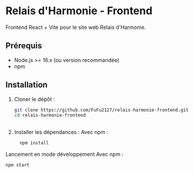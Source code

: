 # Relais d'Harmonie - Frontend

Frontend React + Vite pour le site web Relais d'Harmonie.

## Prérequis

- Node.js >= 16.x (ou version recommandée)
- npm

## Installation

1. Cloner le dépôt :
   ```bash
   git clone https://github.com/FuFu2127/relais-harmonie-frontend.git
   cd relais-harmonie-frontend
  
2. Installer les dépendances :
Avec npm :
    ```bash
      npm install

Lancement en mode développement
Avec npm :

  ```bash
  npm start

